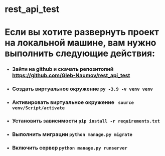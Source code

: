 # rest_api_test

# Если вы хотите развернуть проект на локальной машине, вам нужно выполнить следующие действия:
- ### Зайти на github и скачать репозитопий **https://github.com/Gleb-Naumov/rest_api_test**
- ### Создать виртуальное окружение ``` py -3.9 -v venv venv ```
- ### Активировать виртуальное окружение ``` source venv/Script/activate```
- ### Установить зависимости ``` pip install -r requirements.txt ```
- ### Выполнить миграции ``` python manage.py migrate ```
- ### Включить сервер ``` python manage.py runserver ```
